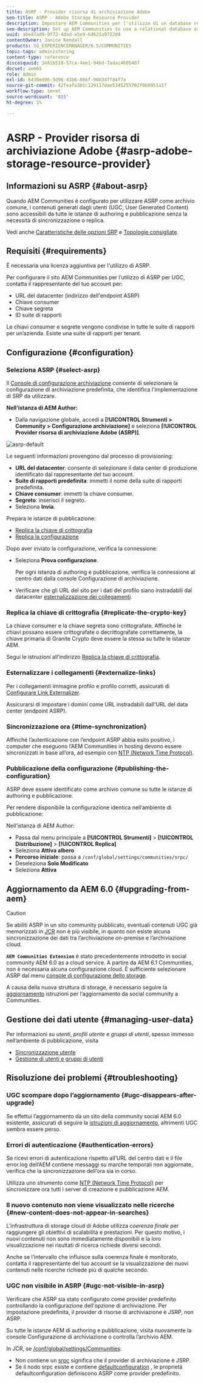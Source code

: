 ```yaml
---
title: ASRP - Provider risorsa di archiviazione Adobe
seo-title: ASRP - Adobe Storage Resource Provider
description: Impostare AEM Communities per l'utilizzo di un database relazionale come archivio comune
seo-description: Set up AEM Communities to use a relational database as its common store
uuid: abe47ad9-9f72-4dad-a5e9-6d621a9722d4
contentOwner: Janice Kendall
products: SG_EXPERIENCEMANAGER/6.5/COMMUNITIES
topic-tags: administering
content-type: reference
discoiquuid: 3e81b519-57ca-4ee1-94bd-7adac4605407
docset: aem65
role: Admin
exl-id: 6430ed96-5d96-41b6-866f-90b34ff84f7a
source-git-commit: 42feafa381c129117dae5345255702f0b0951a17
workflow-type: tm+mt
source-wordcount: '815'
ht-degree: 1%

---
```


# ASRP - Provider risorsa di archiviazione Adobe {#asrp-adobe-storage-resource-provider}

## Informazioni su ASRP {#about-asrp}

Quando AEM Communities è configurato per utilizzare ASRP come archivio comune, i contenuti generati dagli utenti (UGC, User Generated Content) sono accessibili da tutte le istanze di authoring e pubblicazione senza la necessità di sincronizzazione o replica.

Vedi anche [Caratteristiche delle opzioni SRP](/help/communities/working-with-srp.md#characteristics-of-srp-options) e [Topologie consigliate](/help/communities/topologies.md).

## Requisiti {#requirements}

È necessaria una licenza aggiuntiva per l&#39;utilizzo di ASRP.

Per configurare il sito AEM Communities per l’utilizzo di ASRP per UGC, contatta il rappresentante del tuo account per:

* URL del datacenter (indirizzo dell&#39;endpoint ASRP)
* Chiave consumer
* Chiave segreta
* ID suite di rapporti

Le chiavi consumer e segrete vengono condivise in tutte le suite di rapporti per un’azienda. Esiste una suite di rapporti per tenant.

## Configurazione {#configuration}

### Seleziona ASRP {#select-asrp}

Il [Console di configurazione archiviazione](/help/communities/srp-config.md) consente di selezionare la configurazione di archiviazione predefinita, che identifica l&#39;implementazione di SRP da utilizzare.

**Nell’istanza di AEM Author:**

* Dalla navigazione globale, accedi a **[!UICONTROL Strumenti > Community > Configurazione archiviazione]** e seleziona **[!UICONTROL Provider risorsa di archiviazione Adobe (ASRP)]**.

![asrp-default](assets/asrp-default.png)

Le seguenti informazioni provengono dal processo di provisioning:

* **URL del datacenter**: consente di selezionare il data center di produzione identificato dal rappresentante del tuo account.
* **Suite di rapporti predefinita**: immetti il nome della suite di rapporti predefinita.
* **Chiave consumer**: immetti la chiave consumer.
* **Segreto**: inserisci il segreto.
* Seleziona **Invia**.

Prepara le istanze di pubblicazione:

* [Replica la chiave di crittografia](#replicate-the-crypto-key)
* [Replica la configurazione](#publishing-the-configuration)

Dopo aver inviato la configurazione, verifica la connessione:

* Seleziona **Prova configurazione**.

   Per ogni istanza di authoring e pubblicazione, verifica la connessione al centro dati dalla console Configurazione di archiviazione.

* Verificare che gli URL del sito per i dati del profilo siano instradabili dal datacenter [esternalizzazione dei collegamenti](#externalize-links).

### Replica la chiave di crittografia {#replicate-the-crypto-key}

La chiave consumer e la chiave segreta sono crittografate. Affinché le chiavi possano essere crittografate o decrittografate correttamente, la chiave primaria di Granite Crypto deve essere la stessa su tutte le istanze AEM.

Segui le istruzioni all’indirizzo [Replica la chiave di crittografia](/help/communities/deploy-communities.md#replicate-the-crypto-key).

### Esternalizzare i collegamenti {#externalize-links}

Per i collegamenti immagine profilo e profilo corretti, assicurati di [Configurare Link Externalizer](/help/sites-developing/externalizer.md).

Assicurarsi di impostare i domini come URL instradabili dall&#39;URL del data center (endpoint ASRP).

### Sincronizzazione ora {#time-synchronization}

Affinché l’autenticazione con l’endpoint ASRP abbia esito positivo, i computer che eseguono l’AEM Communities in hosting devono essere sincronizzati in base all’ora, ad esempio con [NTP (Network Time Protocol)](https://www.ntp.org/).

### Pubblicazione della configurazione {#publishing-the-configuration}

ASRP deve essere identificato come archivio comune su tutte le istanze di authoring e pubblicazione.

Per rendere disponibile la configurazione identica nell’ambiente di pubblicazione:

Nell’istanza di AEM Author:

* Passa dal menu principale a **[!UICONTROL Strumenti]** > **[!UICONTROL Distribuzione]** > **[!UICONTROL Replica]**
* Seleziona **Attiva albero**
* **Percorso iniziale**: passa a `/conf/global/settings/communities/srpc/`
* Deseleziona **Solo Modificato**
* Seleziona **Attiva**

## Aggiornamento da AEM 6.0 {#upgrading-from-aem}

>[!CAUTION]
>
>Se abiliti ASRP in un sito community pubblicato, eventuali contenuti UGC già memorizzati in [JCR](/help/communities/jsrp.md) non è più visibile, in quanto non esiste alcuna sincronizzazione dei dati tra l’archiviazione on-premise e l’archiviazione cloud.

**`AEM Communities Extension`** è stato precedentemente introdotto in social community AEM 6.0 as a cloud service. A partire da AEM 6.1 Communities, non è necessaria alcuna configurazione cloud. È sufficiente selezionare ASRP dal menu [console di configurazione dello storage](/help/communities/srp-config.md).

A causa della nuova struttura di storage, è necessario seguire la [aggiornamento](/help/communities/upgrade.md#adobe-cloud-storage) istruzioni per l’aggiornamento da social community a Communities.

## Gestione dei dati utente {#managing-user-data}

Per informazioni su *utenti*, *profili utente* e *gruppi di utenti*, spesso immesso nell’ambiente di pubblicazione, visita

* [Sincronizzazione utente](/help/communities/sync.md)
* [Gestione di utenti e gruppi di utenti](/help/communities/users.md)

## Risoluzione dei problemi {#troubleshooting}

### UGC scompare dopo l’aggiornamento {#ugc-disappears-after-upgrade}

Se effettui l’aggiornamento da un sito della community social AEM 6.0 esistente, assicurati di seguire la [istruzioni di aggiornamento](/help/communities/upgrade.md#adobe-cloud-storage), altrimenti UGC sembra essere perso.

### Errori di autenticazione {#authentication-errors}

Se ricevi errori di autenticazione rispetto all’URL del centro dati e il file error.log dell’AEM contiene messaggi su marche temporali non aggiornate, verifica che la sincronizzazione dell’ora sia in corso.

Utilizza uno strumento come [NTP (Network Time Protocol)](https://www.ntp.org/) per sincronizzare ora tutti i server di creazione e pubblicazione AEM.

### Il nuovo contenuto non viene visualizzato nelle ricerche {#new-content-does-not-appear-in-searches}

L&#39;infrastruttura di storage cloud di Adobe utilizza *coerenza finale* per raggiungere gli obiettivi di scalabilità e prestazioni. Per questo motivo, i nuovi contenuti non sono immediatamente disponibili e la loro visualizzazione nei risultati di ricerca richiede diversi secondi.

Anche se l’intervallo che influisce sulla coerenza finale è monitorato, contatta il rappresentante del tuo account se la visualizzazione dei nuovi contenuti nelle ricerche richiede più di qualche secondo.

### UGC non visibile in ASRP {#ugc-not-visible-in-asrp}

Verificare che ASRP sia stato configurato come provider predefinito controllando la configurazione dell&#39;opzione di archiviazione. Per impostazione predefinita, il provider di risorse di archiviazione è JSRP, non ASRP.

Su tutte le istanze AEM di authoring e pubblicazione, visita nuovamente la console Configurazione di archiviazione o controlla l’archivio AEM.

In JCR, se [/conf/global/settings/Communities](https://localhost:4502/crx/de/index.jsp#/etc/socialconfig/):

* Non contiene un [srpc](https://localhost:4502/crx/de/index.jsp#/conf/global/settings/communities/srp) significa che il provider di archiviazione è JSRP.
* Se il nodo srpc esiste e contiene [defaultconfiguration](https://localhost:4502/crx/de/index.jsp#/conf/global/settings/communities/srp/defaultconfiguration) , le proprietà defaultconfiguration definiscono ASRP come provider predefinito.
